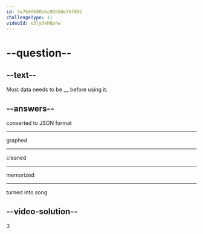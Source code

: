 ```yaml
---
id: 5e7b9f690b6c005b0e76f095
challengeType: 11
videoId: e3lydkH0prw
---
```


# --question--

## --text--

Most data needs to be **\_\_** before using it.

## --answers--

converted to JSON format

---

graphed

---

cleaned

---

memorized

---

turned into song

## --video-solution--

3

